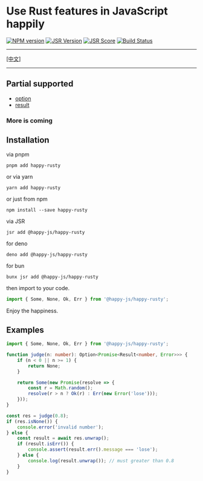 # Use Rust features in JavaScript happily

[![NPM version](http://img.shields.io/npm/v/happy-rusty.svg)](https://npmjs.org/package/happy-rusty)
[![JSR Version](https://jsr.io/badges/@happy-js/happy-rusty)](https://jsr.io/@happy-js/happy-rusty)
[![JSR Score](https://jsr.io/badges/@happy-js/happy-rusty/score)](https://jsr.io/@happy-js/happy-rusty/score)
[![Build Status](https://github.com/jiangjie/happy-rusty/actions/workflows/test.yml/badge.svg)](https://github.com/jiangjie/happy-rusty/actions/workflows/test.yml)

---

<a href="README.cn.md">[中文]</a>

---

## Partial supported

* [option](https://doc.rust-lang.org/core/option/index.html)
* [result](https://doc.rust-lang.org/core/result/index.html)

### More is coming

## Installation

via pnpm
```
pnpm add happy-rusty
```

or via yarn
```
yarn add happy-rusty
```

or just from npm
```
npm install --save happy-rusty
```

via JSR
```
jsr add @happy-js/happy-rusty
```

for deno
```
deno add @happy-js/happy-rusty
```

for bun
```
bunx jsr add @happy-js/happy-rusty
```

then import to your code.
```ts
import { Some, None, Ok, Err } from '@happy-js/happy-rusty';
```

Enjoy the happiness.

## Examples

```ts
import { Some, None, Ok, Err } from '@happy-js/happy-rusty';

function judge(n: number): Option<Promise<Result<number, Error>>> {
    if (n < 0 || n >= 1) {
        return None;
    }

    return Some(new Promise(resolve => {
        const r = Math.random();
        resolve(r > n ? Ok(r) : Err(new Error('lose')));
    }));
}

const res = judge(0.8);
if (res.isNone()) {
    console.error('invalid number');
} else {
    const result = await res.unwrap();
    if (result.isErr()) {
        console.assert(result.err().message === 'lose');
    } else {
        console.log(result.unwrap()); // must greater than 0.8
    }
}
```